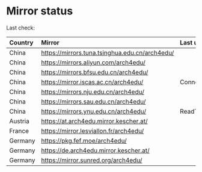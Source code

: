 <script src="./time.js"></script>
# Mirror status
Last check: <script type="text/javascript">localize(1697206592.646969);</script>

|Country|Mirror|Last update|
|:------|:-----|:----------|
|China|https://mirrors.tuna.tsinghua.edu.cn/arch4edu/|<script type="text/javascript">localize(1697178919);</script>|
|China|https://mirrors.aliyun.com/arch4edu/|<script type="text/javascript">localize(1697178919);</script>|
|China|https://mirrors.bfsu.edu.cn/arch4edu/|<script type="text/javascript">localize(1697178919);</script>|
|China|https://mirror.iscas.ac.cn/arch4edu/|ConnectTimeout|
|China|https://mirrors.nju.edu.cn/arch4edu/|<script type="text/javascript">localize(1697135507);</script>|
|China|https://mirrors.sau.edu.cn/arch4edu/|<script type="text/javascript">localize(1697178919);</script>|
|China|https://mirrors.ynu.edu.cn/arch4edu/|ReadTimeout|
|Austria|https://at.arch4edu.mirror.kescher.at/|<script type="text/javascript">localize(1697178919);</script>|
|France|https://mirror.lesviallon.fr/arch4edu/|<script type="text/javascript">localize(1697178919);</script>|
|Germany|https://pkg.fef.moe/arch4edu/|<script type="text/javascript">localize(1697178919);</script>|
|Germany|https://de.arch4edu.mirror.kescher.at/|<script type="text/javascript">localize(1697178919);</script>|
|Germany|https://mirror.sunred.org/arch4edu/|<script type="text/javascript">localize(1697178919);</script>|

<script src="./tablefilter/tablefilter.js"></script>
<script src="./table.js"></script>